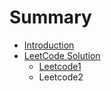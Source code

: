 # Summary

* [Introduction](README.md)
* [LeetCode Solution](chapter1.md)
   * [Leetcode1](leetcode1.md)
   * Leetcode2

